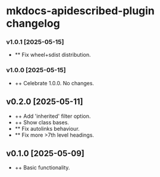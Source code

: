 # mkdocs-apidescribed-plugin changelog

### v1.0.1 [2025-05-15]
* ** Fix wheel+sdist distribution.

### v1.0.0 [2025-05-15]
* ++ Celebrate 1.0.0. No changes.

## v0.2.0 [2025-05-11]
* ++ Add 'inherited' filter option.
* ++ Show class bases.
* ** Fix autolinks behaviour.
* ** Fix more >7th level headings.

## v0.1.0 [2025-05-09]
* ++ Basic functionality.